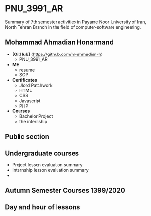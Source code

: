 # PNU_3991_AR

Summary of 7th semester activities in Payame Noor University of Iran, North Tehran Branch in the field of computer-software engineering.

## Mohammad Ahmadian Honarmand

* __[GitHub]__ (https://github.com/m-ahmadian-h)
   * PNU_3991_AR
* __ME__
   * resume
   * SOP
* __Certificates__
   * Jlord Patchwork
   * HTML
   * CSS
   * Javascript
   * PHP
* __Courses__
   * Bachelor Project
   * the internship

## Public section

## Undergraduate courses

* Project lesson evaluation summary
* Internship lesson evaluation summary
* 
## Autumn Semester Courses 1399/2020

## Day and hour of lessons
